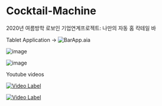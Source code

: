 # Cocktail-Machine
2020년 여름방학 로보인 기업연계프로젝트: 나만의 자동 홈 칵테일 바

Tablet Application -> ![BarApp.aia](https://github.com/jellyho/Cocktail_Machine/blob/master/BarApp.aia)

![image](https://github.com/user-attachments/assets/17eeb20e-f029-46dc-806f-50b6692c269b)

![image](https://github.com/user-attachments/assets/2cfdeb8d-f185-477c-95ef-53fd990ae43f)

Youtube videos

[![Video Label](http://img.youtube.com/vi/UzP93zz1Z04/0.jpg)](https://youtu.be/UzP93zz1Z04)

[![Video Label](http://img.youtube.com/vi/WDx_s1yMPXY/0.jpg)](https://youtu.be/WDx_s1yMPXY)
